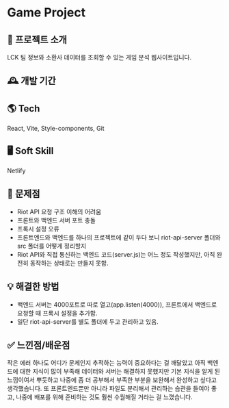 # Game Project

## 🌈 프로젝트 소개
LCK 팀 정보와 소환사 데이터를 조회할 수 있는 게임 분석 웹사이트입니다.

## 🕰️ 개발 기간


## 🌎 Tech
React, Vite, Style-components, Git

## 🖥️ Soft Skill
Netlify

## 🥺 문제점
- Riot API 요청 구조 이해의 어려움
- 프론트와 백엔드 서버 포트 충돌
- 프록시 설정 오류
- 프론트엔드와 백엔드를 하나의 프로젝트에 같이 두다 보니 riot-api-server 폴더와 src 폴더를 어떻게 정리할지
- Riot API와 직접 통신하는 백엔드 코드(server.js)는 어느 정도 작성했지만,
아직 완전히 동작하는 상태로는 만들지 못함.

## 💡 해결한 방법
- 백엔드 서버는 4000포트로 따로 열고(app.listen(4000)), 프론트에서 백엔드로 요청할 때 프록시 설정을 추가함.
- 일단 riot-api-server를 별도 폴더에 두고 관리하고 있음.

## ✅ 느낀점/배운점
작은 에러 하나도 어디가 문제인지 추적하는 능력이 중요하다는 걸 깨달았고 
아직 백엔드에 대한 지식이 많이 부족해 데이터와 서버는 해결하지 못했지만 기본 지식을 알게 된 느낌이여서 뿌듯하고 나중에 좀 더 공부해서 부족한 부분을 보완해서 완성하고 싶다고 생각했습니다.
또 프론트엔드뿐만 아니라 파일도 분리해서 관리하는 습관을 들여야 좋고, 나중에 배포를 위해 준비하는 것도 훨씬 수월해질 거라는 걸 느꼈습니다.
